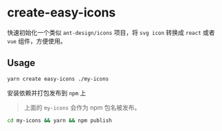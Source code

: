 # create-easy-icons

快速初始化一个类似 `ant-design/icons` 项目，将 `svg icon` 转换成 `react` 或者 `vue` 组件，方便使用。


## Usage

```bash
yarn create easy-icons ./my-icons
```

安装依赖并打包发布到 `npm` 上
> 上面的 `my-icons` 会作为 npm 包名被发布。

```bash
cd my-icons && yarn && npm publish
```
